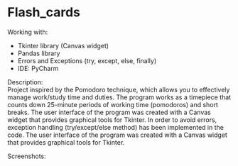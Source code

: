# Flash_cards

Working with:
- Tkinter library (Canvas widget)
- Pandas library
- Errors and Exceptions (try, except, else, finally)
- IDE: PyCharm

Description:<br>
Project inspired by the Pomodoro technique, which allows you to effectively manage work/study time and duties.
The program works as a timepiece that counts down 25-minute periods of working time (pomodoros) and short breaks.
The user interface of the program was created with a Canvas widget that provides graphical tools for Tkinter.
In order to avoid errors, exception handling (try/except/else method) has been implemented in the code.
The user interface of the program was created with a Canvas widget that provides graphical tools for Tkinter.

Screenshots:
